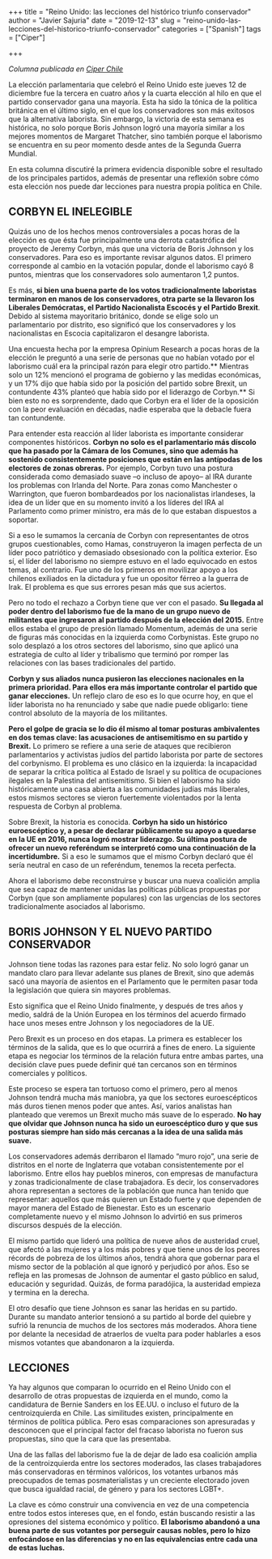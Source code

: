 +++
title = "Reino Unido: las lecciones del histórico triunfo conservador"
author = "Javier Sajuria"
date = "2019-12-13"
slug =  "reino-unido-las-lecciones-del-historico-triunfo-conservador"
categories = ["Spanish"]
tags = ["Ciper"]

+++

*Columna publicada en [Ciper Chile][1]*

La elección parlamentaria que celebró el Reino Unido este jueves 12 de diciembre fue la tercera en cuatro años y la cuarta elección al hilo en que el partido conservador gana una mayoría. Esta ha sido la tónica de la política británica en el último siglo, en el que los conservadores son más exitosos que la alternativa laborista. Sin embargo, la victoria de esta semana es histórica, no solo porque Boris Johnson logró una mayoría similar a los mejores momentos de Margaret Thatcher, sino también porque el laborismo se encuentra en su peor momento desde antes de la Segunda Guerra Mundial.

En esta columna discutiré la primera evidencia disponible sobre el resultado de los principales partidos, además de presentar una reflexión sobre cómo esta elección nos puede dar lecciones para nuestra propia política en Chile.

## CORBYN EL INELEGIBLE 

Quizás uno de los hechos menos controversiales a pocas horas de la elección es que ésta fue principalmente una derrota catastrófica del proyecto de Jeremy Corbyn, más que una victoria de Boris Johnson y los conservadores. Para eso es importante revisar algunos datos. El primero corresponde al cambio en la votación popular, donde el laborismo cayó 8 puntos, mientras que los conservadores solo aumentaron 1,2 puntos.

Es más, **si bien una buena parte de los votos tradicionalmente laboristas terminaron en manos de los conservadores, otra parte se la llevaron los Liberales Demócratas, el Partido Nacionalista Escocés y el Partido Brexit**. Debido al sistema mayoritario británico, donde se elige solo un parlamentario por distrito, eso significó que los conservadores y los nacionalistas en Escocia capitalizaron el desangre laborista.

Una encuesta hecha por la empresa Opinium Research a pocas horas de la elección le preguntó a una serie de personas que no habían votado por el laborismo cuál era la principal razón para elegir otro partido.** Mientras solo un 12% mencionó el programa de gobierno y las medidas económicas, y un 17% dijo que había sido por la posición del partido sobre Brexit, un contundente 43% planteó que había sido por el liderazgo de Corbyn.** Si bien esto no es sorprendente, dado que Corbyn era el líder de la oposición con la peor evaluación en décadas, nadie esperaba que la debacle fuera tan contundente.

Para entender esta reacción al líder laborista es importante considerar componentes históricos. **Corbyn no solo es el parlamentario más díscolo que ha pasado por la Cámara de los Comunes, sino que además ha sostenido consistentemente posiciones que están en las antípodas de los electores de zonas obreras.** Por ejemplo, Corbyn tuvo una postura considerada como demasiado suave –o incluso de apoyo– al IRA durante los problemas con Irlanda del Norte. Para zonas como Manchester o Warrington, que fueron bombardeados por los nacionalistas irlandeses, la idea de un líder que en su momento invitó a los líderes del IRA al Parlamento como primer ministro, era más de lo que estaban dispuestos a soportar.

Si a eso le sumamos la cercanía de Corbyn con representantes de otros grupos cuestionables, como Hamas, construyeron la imagen perfecta de un líder poco patriótico y demasiado obsesionado con la política exterior. Eso sí, el líder del laborismo no siempre estuvo en el lado equivocado en estos temas, al contrario. Fue uno de los primeros en movilizar apoyo a los chilenos exiliados en la dictadura y fue un opositor férreo a la guerra de Irak. El problema es que sus errores pesan más que sus aciertos.

Pero no todo el rechazo a Corbyn tiene que ver con el pasado. **Su llegada al poder dentro del laborismo fue de la mano de un grupo nuevo de militantes que ingresaron al partido después de la elección del 2015.** Entre ellos estaba el grupo de presión llamado Momentum, además de una serie de figuras más conocidas en la izquierda como Corbynistas. Este grupo no solo desplazó a los otros sectores del laborismo, sino que aplicó una estrategia de culto al líder y tribalismo que terminó por romper las relaciones con las bases tradicionales del partido.

**Corbyn y sus aliados nunca pusieron las elecciones nacionales en la primera prioridad. Para ellos era más importante controlar el partido que ganar elecciones.** Un reflejo claro de eso es lo que ocurre hoy, en que el líder laborista no ha renunciado y sabe que nadie puede obligarlo: tiene control absoluto de la mayoría de los militantes.

**Pero el golpe de gracia se lo dio él mismo al tomar posturas ambivalentes en dos temas clave: las acusaciones de antisemitismo en su partido y Brexit.** Lo primero se refiere a una serie de ataques que recibieron parlamentarios y activistas judíos del partido laborista por parte de sectores del corbynismo. El problema es uno clásico en la izquierda: la incapacidad de separar la crítica política al Estado de Israel y su política de ocupaciones ilegales en la Palestina del antisemitismo. Si bien el laborismo ha sido históricamente una casa abierta a las comunidades judías más liberales, estos mismos sectores se vieron fuertemente violentados por la lenta respuesta de Corbyn al problema.

Sobre Brexit, la historia es conocida. **Corbyn ha sido un histórico euroescéptico y, a pesar de declarar públicamente su apoyo a quedarse en la UE en 2016, nunca logró mostrar liderazgo. Su última postura de ofrecer un nuevo referéndum se interpretó como una continuación de la incertidumbre.** Si a eso le sumamos que el mismo Corbyn declaró que él sería neutral en caso de un referéndum, tenemos la receta perfecta.

Ahora el laborismo debe reconstruirse y buscar una nueva coalición amplia que sea capaz de mantener unidas las políticas públicas propuestas por Corbyn (que son ampliamente populares) con las urgencias de los sectores tradicionalmente asociados al laborismo.

## BORIS JOHNSON Y EL NUEVO PARTIDO CONSERVADOR 

Johnson tiene todas las razones para estar feliz. No solo logró ganar un mandato claro para llevar adelante sus planes de Brexit, sino que además sacó una mayoría de asientos en el Parlamento que le permiten pasar toda la legislación que quiera sin mayores problemas.

Esto significa que el Reino Unido finalmente, y después de tres años y medio, saldrá de la Unión Europea en los términos del acuerdo firmado hace unos meses entre Johnson y los negociadores de la UE.

Pero Brexit es un proceso en dos etapas. La primera es establecer los términos de la salida, que es lo que ocurrirá a fines de enero. La siguiente etapa es negociar los términos de la relación futura entre ambas partes, una decisión clave pues puede definir qué tan cercanos son en términos comerciales y políticos.

Este proceso se espera tan tortuoso como el primero, pero al menos Johnson tendrá mucha más maniobra, ya que los sectores euroescépticos más duros tienen menos poder que antes. Así, varios analistas han planteado que veremos un Brexit mucho más suave de lo esperado. **No hay que olvidar que Johnson nunca ha sido un euroescéptico duro y que sus posturas siempre han sido más cercanas a la idea de una salida más suave.**

Los conservadores además derribaron el llamado “muro rojo”, una serie de distritos en el norte de Inglaterra que votaban consistentemente por el laborismo. Entre ellos hay pueblos mineros, con empresas de manufactura y zonas tradicionalmente de clase trabajadora. Es decir, los conservadores ahora representan a sectores de la población que nunca han tenido que representar: aquellos que más quieren un Estado fuerte y que dependen de mayor manera del Estado de Bienestar. Esto es un escenario completamente nuevo y el mismo Johnson lo advirtió en sus primeros discursos después de la elección.

El mismo partido que lideró una política de nueve años de austeridad cruel, que afectó a las mujeres y a los más pobres y que tiene unos de los peores récords de pobreza de los últimos años, tendrá ahora que gobernar para el mismo sector de la población al que ignoró y perjudicó por años. Eso se refleja en las promesas de Johnson de aumentar el gasto público en salud, educación y seguridad. Quizás, de forma paradójica, la austeridad empieza y termina en la derecha.

El otro desafío que tiene Johnson es sanar las heridas en su partido. Durante su mandato anterior tensionó a su partido al borde del quiebre y sufrió la renuncia de muchos de los sectores más moderados. Ahora tiene por delante la necesidad de atraerlos de vuelta para poder hablarles a esos mismos votantes que abandonaron a la izquierda.

## LECCIONES 

Ya hay algunos que comparan lo ocurrido en el Reino Unido con el desarrollo de otras propuestas de izquierda en el mundo, como la candidatura de Bernie Sanders en los EE.UU. o incluso el futuro de la centroizquierda en Chile. Las similitudes existen, principalmente en términos de política pública. Pero esas comparaciones son apresuradas y desconocen que el principal factor del fracaso laborista no fueron sus propuestas, sino que la cara que las presentaba.

Una de las fallas del laborismo fue la de dejar de lado esa coalición amplia de la centroizquierda entre los sectores moderados, las clases trabajadores más conservadoras en términos valóricos, los votantes urbanos más preocupados de temas posmaterialistas y un creciente electorado joven que busca igualdad racial, de género y para los sectores LGBT+.

La clave es cómo construir una convivencia en vez de una competencia entre todos estos intereses que, en el fondo, están buscando resistir a las opresiones del sistema económico y político. **El laborismo abandonó a una buena parte de sus votantes por perseguir causas nobles, pero lo hizo enfocándose en las diferencias y no en las equivalencias entre cada una de estas luchas.**

 [1]: https://ciperchile.cl/2019/12/13/reino-unido-las-lecciones-del-historico-triunfo-conservador/